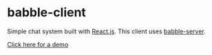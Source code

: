 # babble-client

Simple chat system built with [React.js](https://github.com/facebook/react).
This client uses [babble-server](https://github.com/tleunen/babble-server).

[Click here for a demo](http://tleunen.github.io/babble-client/)